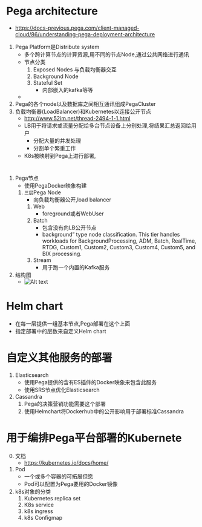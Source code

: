 # Pega architecture
- https://docs-previous.pega.com/client-managed-cloud/86/understanding-pega-deployment-architecture
1. Pega Platform是Distribute system
    - 多个跨计算节点的计算资源,用不同的节点Node,通过公共网络进行通讯
    - 节点分类
        1. Exposed Nodes 与负载均衡器交互
        2. Background Node
        3. Stateful Set
            - 内部嵌入的kafka等等
    - 
2. Pega的各个node以及数据库之间相互通讯组成PegaCluster
3. 负载均衡器(LoadBalancer)和Kubernetes以连接公开节点
    - http://www.52im.net/thread-2494-1-1.html
    - LB用于将请求或流量分配给多台节点设备上分别处理,将结果汇总返回给用户
        - 分配大量的并发处理
        - 分割单个繁重工作
    - K8s被映射到Pega上进行部署,
# 
1. Pega节点
    - 使用PegaDocker映象构建
    1. `三层`Pega Node
        - 向负载均衡器公开,load balancer
        1. Web
            - foreground或者WebUser
        2. Batch
            - 包含没有向LB公开节点
            - background” type node classification. This tier handles workloads for BackgroundProcessing, ADM, Batch, RealTime, RTDG, Custom1, Custom2, Custom3, Custom4, Custom5, and BIX processing.
        3. Stream
            - 用于跑一个内置的Kafka服务
2. 结构图
    - ![Alt text](image.png)
# Helm chart
- 在每一层提供一组基本节点,Pega部署在这个上面
- 指定部署中的层数来自定义Helm chart
# 自定义其他服务的部署
1. Elasticsearch
    - 使用Pega提供的含有ES插件的Docker映象来包含此服务
    - 使用SRS节点优化Elasticsearch
2. Cassandra
    1. Pega的决策营销功能需要这个部署
    2. 使用Helmchart将Dockerhub中的公开影响用于部署标准Cassandra
# 用于编排Pega平台部署的Kubernete
0. 文档
    - https://kubernetes.io/docs/home/
1. Pod
    - 一个或多个容器的可拓展但愿
    - Pod可以配置为Pega要用的Docker镜像
2. k8s对象的分类
    1. Kubernetes replica set
    2. K8s service
    3. k8s ingress
    4. k8s Configmap
